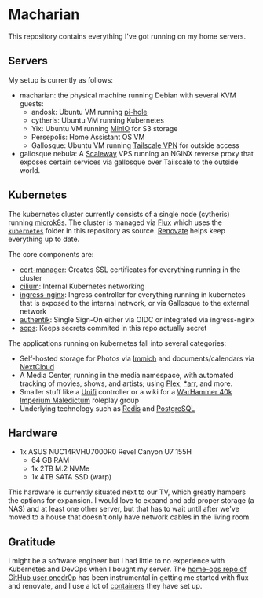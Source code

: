# Macharian

This repository contains everything I've got running on my home servers.

## Servers

My setup is currently as follows:

- macharian: the physical machine running Debian with several KVM guests:
	- andosk: Ubuntu VM running [pi-hole](https://github.com/pi-hole/pi-hole)
	- cytheris: Ubuntu VM running Kubernetes
	- Yix: Ubuntu VM running [MinIO](https://github.com/minio/minio) for S3 storage
	- Persepolis: Home Assistant OS VM
	- Gallosque: Ubuntu VM running [Tailscale VPN](https://tailscale.com/) for outside access
- gallosque nebula: A [Scaleway](https://scaleway.com/) VPS running an NGINX reverse proxy that exposes certain services via gallosque over Tailscale to the outside world.

## Kubernetes

The kubernetes cluster currently consists of a single node (cytheris) running [microk8s](https://github.com/canonical/microk8s).
The cluster is managed via [Flux](https://github.com/fluxcd/flux2) which uses the [`kubernetes`](./kubernetes) folder in this repository as source. [Renovate](https://github.com/renovatebot/renovate) helps keep everything up to date.

The core components are:

- [cert-manager](https://github.com/cert-manager/cert-manager): Creates SSL certificates for everything running in the cluster
- [cilium](https://github.com/cilium/cilium): Internal Kubernetes networking
- [ingress-nginx](https://github.com/kubernetes/ingress-nginx): Ingress controller for everything running in kubernetes that is exposed to the internal network, or via Gallosque to the external network
- [authentik](https://github.com/goauthentik/authentik): Single Sign-On either via OIDC or integrated via ingress-nginx
- [sops](https://github.com/getsops/sops): Keeps secrets commited in this repo actually secret

The applications running on kubernetes fall into several categories:

- Self-hosted storage for Photos via [Immich](https://immich.app/) and documents/calendars via [NextCloud](https://nextcloud.com/)
- A Media Center, running in the media namespace, with automated tracking of movies, shows, and artists; using [Plex](https://plex.tv/), [*arr](https://wiki.servarr.com/), and more.
- Smaller stuff like a [Unifi](https://ui.com) controller or a wiki for a [WarHammer 40k Imperium Maledictum](https://cubicle7games.com/warhammer-40k-roleplay-imperium-maledictum) roleplay group
- Underlying technology such as [Redis](https://github.com/redis/redis) and [PostgreSQL](https://www.postgresql.org/)

## Hardware

- 1x ASUS NUC14RVHU7000R0 Revel Canyon U7 155H
	- 64 GB RAM
	- 1x 2TB M.2 NVMe
	- 1x 4TB SATA SSD (warp)

This hardware is currently situated next to our TV, which greatly hampers the options for expansion.
I would love to expand and add proper storage (a NAS) and at least one other server, but that has to wait until after we've moved to a house that doesn't only have network cables in the living room.

## Gratitude

I might be a software engineer but I had little to no experience with Kubernetes and DevOps when I bought my server.
The [home-ops repo of GitHub user onedr0p](https://github.com/onedr0p/home-ops) has been instrumental in getting me started with flux and renovate, and I use a lot of [containers](https://github.com/home-operations/containers) they have set up.

